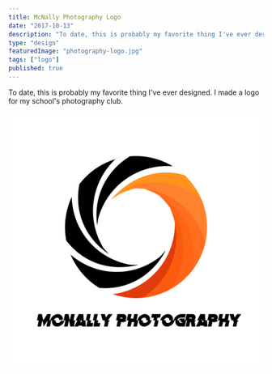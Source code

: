```yaml
---
title: McNally Photography Logo
date: "2017-10-13"
description: "To date, this is probably my favorite thing I've ever designed. I made a logo for my school's photography club."
type: "design"
featuredImage: "photography-logo.jpg"
tags: ["logo"]
published: true
---
```


To date, this is probably my favorite thing I've ever designed. I made a logo for my school's photography club.

![McNally photography logo](photography-logo.jpg "McNally photography logo")
